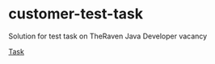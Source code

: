 # customer-test-task
Solution for test task on TheRaven Java Developer vacancy

[Task](https://docs.google.com/document/d/1p2XennS8QYz2lKFoDTr322N9KvfjvwMD79jGzZejts8/edit#heading=h.ob117vjq9a57)
